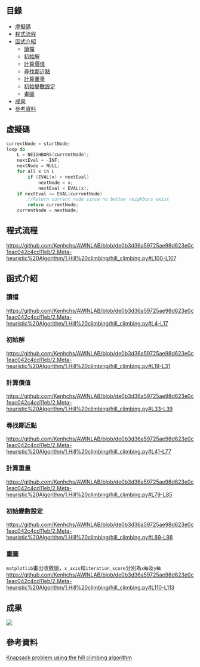 ## 目錄
- [虛擬碼](#虛擬碼)
- [程式流程](#程式流程)
- [函式介紹](#函式介紹)
  - [讀檔](#讀檔)
  - [初始解](#初始解)
  - [計算價值](#計算價值)
  - [尋找鄰近點](#尋找鄰近點)
  - [計算重量](#計算重量)
  - [初始變數設定](#初始變數設定)
  - [畫圖](#畫圖)
- [成果](#成果)
- [參考資料](#參考資料)

## 虛擬碼
```c
currentNode = startNode;
loop do
    L = NEIGHBORS(currentNode);
    nextEval = -INF;
    nextNode = NULL;
    for all x in L 
        if (EVAL(x) > nextEval)
            nextNode = x;
            nextEval = EVAL(x);
    if nextEval <= EVAL(currentNode)
        //Return current node since no better neighbors exist
        return currentNode;
    currentNode = nextNode;
```
## 程式流程

https://github.com/Kenhchs/AWINLAB/blob/de0b3d36a59725ae98d623e0c1eac042c4cd11eb/2.Meta-heuristic%20Algorithm/1.Hill%20climbing/hill_climbing.py#L100-L107

## 函式介紹
### 讀檔
https://github.com/Kenhchs/AWINLAB/blob/de0b3d36a59725ae98d623e0c1eac042c4cd11eb/2.Meta-heuristic%20Algorithm/1.Hill%20climbing/hill_climbing.py#L4-L17

### 初始解
https://github.com/Kenhchs/AWINLAB/blob/de0b3d36a59725ae98d623e0c1eac042c4cd11eb/2.Meta-heuristic%20Algorithm/1.Hill%20climbing/hill_climbing.py#L19-L31

### 計算價值
https://github.com/Kenhchs/AWINLAB/blob/de0b3d36a59725ae98d623e0c1eac042c4cd11eb/2.Meta-heuristic%20Algorithm/1.Hill%20climbing/hill_climbing.py#L33-L39

### 尋找鄰近點
https://github.com/Kenhchs/AWINLAB/blob/de0b3d36a59725ae98d623e0c1eac042c4cd11eb/2.Meta-heuristic%20Algorithm/1.Hill%20climbing/hill_climbing.py#L41-L77

### 計算重量
https://github.com/Kenhchs/AWINLAB/blob/de0b3d36a59725ae98d623e0c1eac042c4cd11eb/2.Meta-heuristic%20Algorithm/1.Hill%20climbing/hill_climbing.py#L79-L85

### 初始變數設定
https://github.com/Kenhchs/AWINLAB/blob/de0b3d36a59725ae98d623e0c1eac042c4cd11eb/2.Meta-heuristic%20Algorithm/1.Hill%20climbing/hill_climbing.py#L89-L98

### 畫圖
```matplotlib```畫出收斂圖，```x_axis```和```iteration_score```分別為```x軸```及```y軸```
https://github.com/Kenhchs/AWINLAB/blob/de0b3d36a59725ae98d623e0c1eac042c4cd11eb/2.Meta-heuristic%20Algorithm/1.Hill%20climbing/hill_climbing.py#L110-L113

## 成果
<img src="https://github.com/Kenhchs/AWINLAB/blob/main/2.Meta-heuristic%20Algorithm/1.Hill%20climbing/Hill%20climbing.png"/>

## 參考資料
[Knapsack problem using the hill climbing algorithm](https://ai.stackexchange.com/questions/3032/how-do-i-solve-the-knapsack-problem-using-the-hill-climbing-algorithm)
